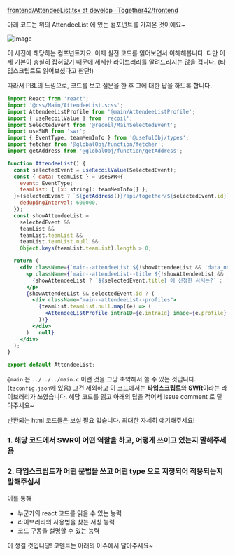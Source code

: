 [frontend/AttendeeList.tsx at develop · Together42/frontend](https://github.com/Together42/frontend/blob/develop/src/components/Main/AttendeeList.tsx)

아래 코드는 위의 AttendeeList 에 있는 컴포넌트를 가져온 것이에요~

![image](https://github.com/keinn51/React-Study/assets/79993356/5ae68242-ff53-4e2f-a065-01ab107586da)

이 사진에 해당하는 컴포넌트지요. 이제 실전 코드를 읽어보면서 이해해봅니다. 다만 이제 기본이 충실히 잡혀있기 때문에 세세한 라이브러리를 알려드리지는 않을 겁니다. (타입스크립트도 읽어보셨다고 판단!) 

따라서 PBL의 느낌으로, 코드를 보고 질문을 한 후 그에 대한 답을 하도록 합니다.

```jsx
import React from 'react';
import '@css/Main/AttendeeList.scss';
import AttendeeListProfile from '@main/AttendeeListProfile';
import { useRecoilValue } from 'recoil';
import SelectedEvent from '@recoil/MainSelectedEvent';
import useSWR from 'swr';
import { EventType, teamMemInfo } from '@usefulObj/types';
import fetcher from '@globalObj/function/fetcher';
import getAddress from '@globalObj/function/getAddress';

function AttendeeList() {
  const selectedEvent = useRecoilValue(SelectedEvent);
  const { data: teamList } = useSWR<{
    event: EventType;
    teamList: { [x: string]: teamMemInfo[] };
  }>(selectedEvent ? `${getAddress()}/api/together/${selectedEvent.id}` : null, fetcher, {
    dedupingInterval: 600000,
  });
  const showAttendeeList =
    selectedEvent &&
    teamList &&
    teamList.teamList &&
    teamList.teamList.null &&
    Object.keys(teamList.teamList).length > 0;

  return (
    <div className={`main--attendeeList ${!showAttendeeList && 'data_none_div'}`}>
      <p className={`main--attendeeList--title ${!showAttendeeList && 'data_none_title'}`}>
        {showAttendeeList ? `${selectedEvent.title} 에 신청한 사서는?` : '친바 많이 신청해주세요..'}
      </p>
      {showAttendeeList && selectedEvent.id ? (
        <div className="main--attendeeList--profiles">
          {teamList.teamList.null.map((e) => (
            <AttendeeListProfile intraID={e.intraId} image={e.profile} key={e.intraId} />
          ))}
        </div>
      ) : null}
    </div>
  );
}

export default AttendeeList;
```

`@main` 은 `../../../main.c` 이런 것을 그냥 축약해서 쓸 수 있는 것입니다. (`tsconfig.json`에 있음) 그건 제외하고 이 코드에서는 **타입스크립트**와 **SWR**이라는 라이브러리가 쓰였습니다. 해당 코드를 읽고 아래의 답을 적어서 issue comment 로 달아주세요~

반환되는 html 코드들은 보실 필요 없습니다. 최대한 자세히 얘기해주세요!

### 1. 해당 코드에서 SWR이 어떤 역할을 하고, 어떻게 쓰이고 있는지 말해주세욤

### 2. 타입스크립트가 어떤 문법을 쓰고 어떤 type 으로 지정되어 적용되는지 말해주십셔

이를 통해

- 누군가의 react 코드를 읽을 수 있는 능력
- 라이브러리의 사용법을 찾는 서칭 능력
- 코드 구동을 설명할 수 있는 능력

이 생길 것입니당! 코멘트는 아래의 이슈에서 달아주세요~
